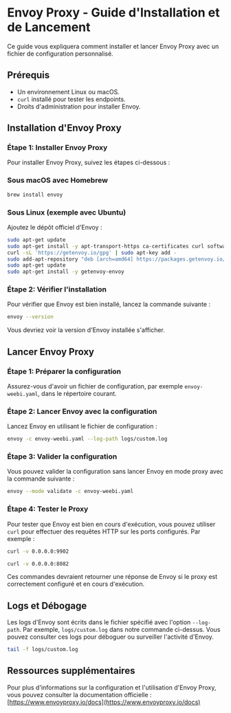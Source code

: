 
# Envoy Proxy - Guide d'Installation et de Lancement

Ce guide vous expliquera comment installer et lancer Envoy Proxy avec un fichier de configuration personnalisé. 

## Prérequis

- Un environnement Linux ou macOS.
- `curl` installé pour tester les endpoints.
- Droits d'administration pour installer Envoy.

## Installation d'Envoy Proxy

### Étape 1: Installer Envoy Proxy

Pour installer Envoy Proxy, suivez les étapes ci-dessous :

### Sous macOS avec Homebrew

```bash
brew install envoy
```

### Sous Linux (exemple avec Ubuntu)

Ajoutez le dépôt officiel d'Envoy :

```bash
sudo apt-get update
sudo apt-get install -y apt-transport-https ca-certificates curl software-properties-common
curl -sL 'https://getenvoy.io/gpg' | sudo apt-key add -
sudo add-apt-repository "deb [arch=amd64] https://packages.getenvoy.io/public/deb/ubuntu $(lsb_release -cs) main"
sudo apt-get update
sudo apt-get install -y getenvoy-envoy
```

### Étape 2: Vérifier l'installation

Pour vérifier que Envoy est bien installé, lancez la commande suivante :

```bash
envoy --version
```

Vous devriez voir la version d'Envoy installée s'afficher.

## Lancer Envoy Proxy

### Étape 1: Préparer la configuration

Assurez-vous d'avoir un fichier de configuration, par exemple `envoy-weebi.yaml`, dans le répertoire courant.

### Étape 2: Lancer Envoy avec la configuration

Lancez Envoy en utilisant le fichier de configuration :

```bash
envoy -c envoy-weebi.yaml --log-path logs/custom.log
```

### Étape 3: Valider la configuration

Vous pouvez valider la configuration sans lancer Envoy en mode proxy avec la commande suivante :

```bash
envoy --mode validate -c envoy-weebi.yaml
```

### Étape 4: Tester le Proxy

Pour tester que Envoy est bien en cours d'exécution, vous pouvez utiliser `curl` pour effectuer des requêtes HTTP sur les ports configurés. Par exemple :

```bash
curl -v 0.0.0.0:9902
```

```bash
curl -v 0.0.0.0:8082
```

Ces commandes devraient retourner une réponse de Envoy si le proxy est correctement configuré et en cours d'exécution.

## Logs et Débogage

Les logs d'Envoy sont écrits dans le fichier spécifié avec l'option `--log-path`. Par exemple, `logs/custom.log` dans notre commande ci-dessus. Vous pouvez consulter ces logs pour déboguer ou surveiller l'activité d'Envoy.

```bash
tail -f logs/custom.log
```

## Ressources supplémentaires

Pour plus d'informations sur la configuration et l'utilisation d'Envoy Proxy, vous pouvez consulter la documentation officielle : [https://www.envoyproxy.io/docs](https://www.envoyproxy.io/docs)
